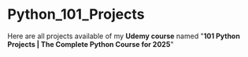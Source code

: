 # Python_101_Projects
Here are all projects available of my <b>Udemy course</b> named "<b>101 Python Projects | The Complete Python Course for 2025</b>"
